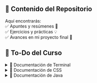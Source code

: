 ## 📂 Contenido del Repositorio  
Aquí encontrarás:  
✅ Apuntes y resúmenes 📝  
✅ Ejercicios y prácticas 💡  
✅ Avances en mi proyecto final 🚀  

## 📝 To-Do del Curso  

<details>
  <summary>📌 Documentación de Terminal</summary>
  
  - [x] 102 Terminal  

</details>

<details>
  <summary>📌 Documentación de CSS</summary>
  
  - [x] 305 CSS  

</details>

<details>
  <summary>📌 Documentación de Java</summary>

  - [x] 200 Java Documentación  

  ## 📝 Ejercicios

  <details>
    <summary>_01MetodoMain</summary>

    - [x] [EjercicioPrint01](https://github.com/BorjaMerMck/gammatech_school/blob/main/Practicas/Java/GAMMATECH/_Ejercicios/_01MetodoMain/EjercicioPrint01.java)  
    - [x] [EjercicioPrint02](https://github.com/BorjaMerMck/gammatech_school/blob/main/Practicas/Java/GAMMATECH/_Ejercicios/_01MetodoMain/EjercicioPrint02.java)  
    - [x] [EjercicioPrint03](https://github.com/BorjaMerMck/gammatech_school/blob/main/Practicas/Java/GAMMATECH/_Ejercicios/_01MetodoMain/EjercicioPrint03.java)  

  </details>

  <details>
    <summary>_02_VariablesYTipos</summary>

    - [x] [B_VariablesYTipos](poner la url)  
    - [x] [BA_BasicoVariablesYTipos](#)  
    - [ ] [BB_IntermedioVariablesYTipos](#)  
    - [ ] [BC_AvanzadoVariablesTipos](#)  

  </details>

  <details>
    <summary>_03_MetodosYCondiciones</summary>

    - [x] [C_Metodos](#)  
    - [x] [CA_MetodosYVariables](#)  
    - [x] [D_Condiciones](#)  

  </details>

  <details>
    <summary>100_PrimerosEjerciciosLogica</summary>

    - [x] [_02ADN](#)  

  </details>

</details>
